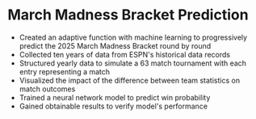 # March Madness Bracket Prediction

- Created an adaptive function with machine learning to progressively predict the 2025 March Madness Bracket round by round
- Collected ten years of data from ESPN's historical data records
- Structured yearly data to simulate a 63 match tournament with each entry representing a match 
- Visualized the impact of the difference between team statistics on match outcomes
- Trained a neural network model to predict win probability
- Gained obtainable results to verify model's performance
